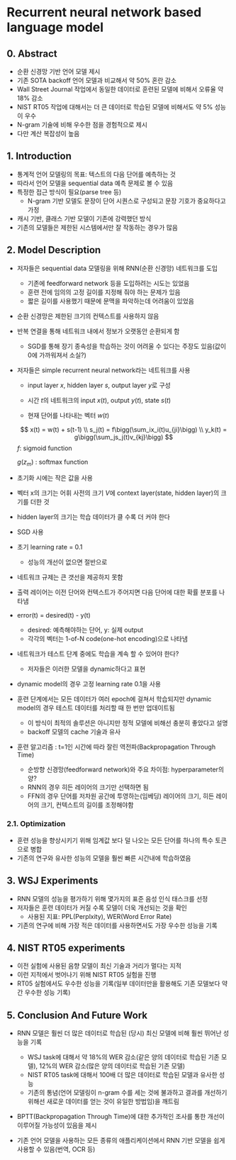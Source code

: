 # Recurrent neural network based language model

## 0. Abstract
- 순환 신경망 기반 언어 모델 제시
- 기존 SOTA backoff 언어 모델과 비교해서 약 50% 혼란 감소
- Wall Street Journal 작업에서 동일한 데이터로 훈련된 모델에 비해서 오류율 약 18% 감소
- NIST RT05 작업에 대해서는 더 큰 데이터로 학습된 모델에 비해서도 약 5% 성능이 우수
- N-gram 기술에 비해 우수한 점을 경험적으로 제시
- 다만 계산 복잡성이 높음

## 1. Introduction
- 통계적 언어 모델링의 목표: 텍스트의 다음 단어를 예측하는 것
- 따라서 언어 모델을 sequential data 예측 문제로 볼 수 있음
- 특정한 접근 방식이 필요(parse tree 등) 
  - N-gram 기반 모델도 문장이 단어 시퀀스로 구성되고 문장 기호가 중요하다고 가정
- 캐시 기반, 클래스 기반 모델이 기존에 강력했던 방식
- 기존의 모델들은 제한된 시스템에서만 잘 작동하는 경우가 많음

## 2. Model Description
- 저자들은 sequential data 모델링을 위해 RNN(순환 신경망) 네트워크를 도입
  - 기존에 feedforward network 등을 도입하려는 시도는 있었음
  - 훈련 전에 임의의 고정 길이를 지정해 줘야 하는 문제가 있음
  - 짧은 길이를 사용했기 때문에 문맥을 파악하는데 어려움이 있었음
- 순환 신경망은 제한된 크기의 컨텍스트를 사용하지 않음
- 반복 연결을 통해 네트워크 내에서 정보가 오랫동안 순환되게 함
  - SGD를 통해 장기 종속성을 학습하는 것이 어려울 수 있다는 주장도 있음(값이 0에 가까워져서 소실?)

- 저자들은 simple recurrent neural network라는 네트워크를 사용
  - input layer $x$, hidden layer $s$, output layer $y$로 구성

  - 시간 $t$의 네트워크의 input $x(t)$, output $y(t)$, state $s(t)$
  - 현재 단어를 나타내는 벡터 $w(t)$
  
  $$
    x(t) = w(t) + s(t-1)
    \\
    s_j(t) = f\bigg(\sum_ix_i(t)u_{ji}\bigg) \\
    y_k(t) = g\bigg(\sum_js_j(t)v_{kj}\bigg)
   $$
   $f$: sigmoid function

   $g(z_m)$ : softmax function

- 초기화 시에는 작은 값을 사용
- 벡터 x의 크기는 어휘 사전의 크기 $V$에 context layer(state, hidden layer)의 크기를 더한 것
- hidden layer의 크기는 학습 데이터가 클 수록 더 커야 한다

- SGD 사용
- 초기 learning rate = 0.1
  - 성능의 개선이 없으면 절반으로
- 네트워크 규제는 큰 갯선을 제공하지 못함
  
- 출력 레이어는 이전 단어와 컨텍스트가 주어지면 다음 단어에 대한 확률 분포를 나타냄

- error(t) = desired(t) - y(t)
  - desired: 예측해야하는 단어, y: 실제 output
  - 각각의 벡터는 1-of-N code(one-hot encoding)으로 나타냄

- 네트워크가 테스트 단계 중에도 학습을 계속 할 수 있어야 한다?
  - 저자들은 이러한 모델을 dynamic하다고 표현
- dynamic model의 경우 고정 learning rate 0.1을 사용
- 훈련 단계에서는 모든 데이터가 여러 epoch에 걸쳐서 학습되지만 dynamic model의 경우 테스트 데이터를 처리할 때 한 번만 업데이트됨
  - 이 방식이 최적의 솔루션은 아니지만 정적 모델에 비해선 충분히 좋았다고 설명
  - backoff 모델의 cache 기술과 유사

- 훈련 알고리즘 : t=1인 시간에 따라 잘린 역전파(Backpropagation Through Time)
  - 순방향 신경망(feedforward network)와 주요 차이점: hyperparameter의 양?
  - RNN의 경우 히든 레이어의 크기만 선택하면 됨
  - FFN의 경우 단어를 저차원 공간에 투영하는(임베딩) 레이어의 크기, 히든 레이어의 크기, 컨텍스트의 길이를 조정해야함
  

### 2.1. Optimization
- 훈련 성능을 향상시키기 위해 임계값 보다 덜 나오는 모든 단어를 하나의 특수 토큰으로 병합
- 기존의 연구와 유사한 성능의 모델을 훨씬 빠른 시간내에 학습하였음

## 3. WSJ Experiments
- RNN 모델의 성능을 평가하기 위해 몇가지의 표준 음성 인식 태스크를 선정
- 저자들은 훈련 데이터가 커질 수록 모델이 더욱 개선되는 것을 확인
  - 사용된 지표: PPL(Perplxity), WER(Word Error Rate)
- 기존의 연구에 비해 가장 적은 데이터를 사용하면서도 가장 우수한 성능을 기록

## 4. NIST RT05 experiments
- 이전 실험에 사용된 음향 모델이 최신 기술과 거리가 멀다는 지적
- 이런 지적에서 벗어나기 위해 NIST RT05 실험을 진행
- RT05 실험에서도 우수한 성능을 기록(일부 데이터만을 활용해도 기존 모델보다 약간 우수한 성능 기록)

## 5. Conclusion And Future Work
- RNN 모델은 훨씬 더 많은 데이터로 학습된 (당시) 최신 모델에 비해 훨씬 뛰어난 성능을 기록
  - WSJ task에 대해서 약 18%의 WER 감소(같은 양의 데이터로 학습된 기존 모델), 12%의 WER 감소(많은 양의 데이터로 학습된 기존 모델)
  - NIST RT05 task에 대해서 100배 더 많은 데이터로 학습된 모델과 유사한 성능
  - 기존의 통념(언어 모델링이 n-gram 수를 세는 것에 불과하고 결과를 개선하기 위해선 새로운 데이터를 얻는 것이 유일한 방법임)을 깨트림

- BPTT(Backpropagation Through Time)에 대한 추가적인 조사를 통한 개선이 이루어질 가능성이 있음을 제시
- 기존 언어 모델을 사용하는 모든 종류의 애플리케이션에서 RNN 기반 모델을 쉽게 사용할 수 있음(번역, OCR 등)
